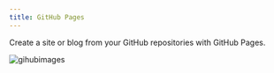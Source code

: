 ```yaml
---
title: GitHub Pages
---
```


Create a site or blog from your GitHub repositories with GitHub Pages.

![gihubimages](https://github.com/Yara-ib/skills-github-pages/assets/138696385/8f8b8b03-9e1f-40ac-82af-9b530338de8c)
